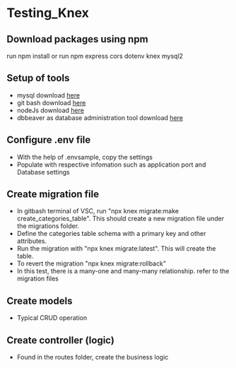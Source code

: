 # Testing_Knex

## Download packages using npm
run npm install
or
run npm express cors dotenv knex mysql2

## Setup of tools
- mysql download [here](https://dev.mysql.com/downloads/installer/)
- git bash download [here](https://git-scm.com/downloads)
- nodeJs download [here](https://nodejs.org/en/download)
- dbbeaver as database administration tool download [here](https://dev.mysql.com/downloads/installer/)

## Configure .env file
- With the help of .envsample, copy the settings
- Populate with respective infomation such as application port and Database settings

## Create migration file
- In gitbash terminal of VSC, run "npx knex migrate:make create_categories_table". This should create a new migration file under the migrations folder.
- Define the categories table schema with a primary key and other attributes.
- Run the migration with "npx knex migrate:latest". This will create the table.
- To revert the migration "npx knex migrate:rollback"
- In this test, there is a many-one and many-many relationship. refer to the migration files

## Create models
- Typical CRUD operation

## Create controller (logic)
- Found in the routes folder, create the business logic